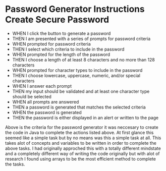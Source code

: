 # Password Generator Instructions Create Secure Password
* WHEN I click the button to generate a password
* THEN I am presented with a series of prompts for password criteria
* WHEN prompted for password criteria
* THEN I select which criteria to include in the password
* WHEN prompted for the length of the password
* THEN I choose a length of at least 8 characters and no more than 128 characters
* WHEN prompted for character types to include in the password
* THEN I choose lowercase, uppercase, numeric, and/or special characters
* WHEN I answer each prompt
* THEN my input should be validated and at least one character type should be selected
* WHEN all prompts are answered
* THEN a password is generated that matches the selected criteria
* WHEN the password is generated
* THEN the password is either displayed in an alert or written to the page

Above is the criteria for the password generator it was neccesary to create the code in Java to complete the actions listed above. At first glance this seemed like a simple task but by no means was this a simple task at all. This takes alot of concepts and variables to be written in order to complete the above tasks. I had originally approched this with a totally different mindstate and a completely different way of writing the code originally but with alot of research I found using arrays to be the most efficient method to complete the tasks. 